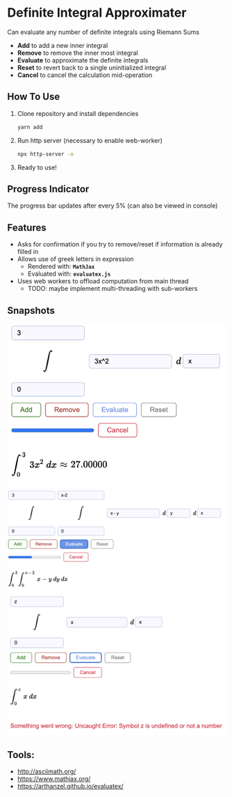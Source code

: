 # Definite Integral Approximater
Can evaluate any number of definite integrals using Riemann Sums
* **Add** to add a new inner integral
* **Remove** to remove the inner most integral
* **Evaluate** to approximate the definite integrals
* **Reset** to revert back to a single uninitialized integral
* **Cancel** to cancel the calculation mid-operation

## How To Use
1. Clone repository and install dependencies
	```bash
	yarn add
	```
1. Run http server (necessary to enable web-worker)
	```bash
	npx http-server -o
	```
1. Ready to use!

## Progress Indicator
The progress bar updates after every 5% (can also be viewed in console)

## Features
* Asks for confirmation if you try to remove/reset if information is already filled in
* Allows use of greek letters in expression
	* Rendered with: **`MathJax`**
	* Evaluated with: **`evaluatex.js`**
* Uses web workers to offload computation from main thread
	* TODO: maybe implement multi-threading with sub-workers

## Snapshots
![](images/example.png)
![](images/example2.png)
![](images/example3.png)

## Tools:
* http://asciimath.org/
* https://www.mathjax.org/
* https://arthanzel.github.io/evaluatex/